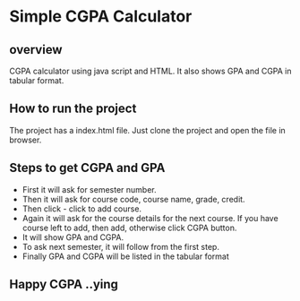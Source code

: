 # Simple CGPA Calculator
## overview
CGPA calculator using java script and HTML.
It also shows GPA and CGPA in tabular format.

## How to run the project
The project has a index.html file.
Just clone the project and open the file in browser.

## Steps to get CGPA and GPA
- First it will ask for semester number.
- Then it will ask for course code, course name, grade, credit.
- Then click - click to add course.
- Again it will ask for the course details for the next course. If you have course left to add, then add, otherwise click CGPA button.
- It will show GPA and CGPA.
- To ask next semester, it will follow from the first step.
- Finally GPA and CGPA will be listed in the tabular format

## **Happy CGPA ..ying**

